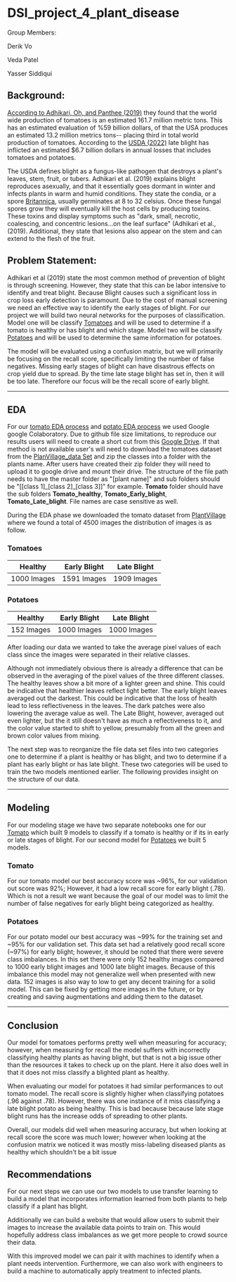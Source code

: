 # DSI_project_4_plant_disease

Group Members:

Derik Vo

Veda Patel

Yasser Siddiqui

## Background:

[According to Adhikari, Oh, and Panthee (2019)](https://www.ncbi.nlm.nih.gov/pmc/articles/PMC5666701/) they found that the world wide production of tomatoes is an estimated 161.7 million metric tons. This has an estimated evaluation of %59 billion dollars, of that the USA produces an estimated 13.2 million metrics tons-- placing third in total world production of tomatoes. According to the [USDA (2022)](https://www.ars.usda.gov/news-events/news/research-news/2021/wild-potatoes-tapped-for-late-blight-guard-duty/) late blight has inflicted an estimated $6.7 billion dollars in annual losses that includes tomatoes and potatoes. 

The USDA defines blight as a fungus-like pathogen that destroys a plant's leaves, stem, fruit, or tubers. Adhikari et al. (2019) explains blight reproduces asexually, and that it essentially goes dormant in winter and infects plants in warm and humid conditions. They state the condia, or a spore [Britannica](https://www.britannica.com/science/conidium), usually germinates at 8 to 32 celsius. Once these fungal spores grow they will eventually kill the host cells by producing toxins. These toxins and display symptoms such as "dark, small, necrotic, coalescing, and concentric lesions...on the leaf surface" (Adhikari et al., (2019). Additional, they state that lesions also appear on the stem and can extend to the flesh of the fruit.


## Problem Statement:

Adhikari et al (2019) state the most common method of prevention of blight is through screening. However, they state that this can be labor intensive to identify and treat blight. Because Blight causes such a significant loss in crop loss early detection is paramount. Due to the cost of manual screening we need an effective way to identify the early stages of blight.
For our project we will build two neural networks for the purposes of classification. Model one will be classify [Tomatoes](./notebooks/02_plant_village_tomato_modeling.ipynb) and will be used to determine if a tomato is healthy or has blight and which stage. Model two will be classify [Potatoes](./notebooks/02_plant_village_tomato_modeling.ipynb) and will be used to determine the same information for potatoes.

The model will be evaluated using a confusion matrix, but we will primarily be focusing on the recall score, specifically limiting the number of false negatives. Missing early stages of blight can have disastrous effects on crop yield due to spread. By the time late stage blight has set in, then it will be too late. Therefore our focus will be the recall score of early blight. 
_________________________________________________________________________________

## EDA

For our [tomato EDA process](./notebooks/01_Tomato_PlantVillageEDA.ipynb) and [potato EDA process](./notebooks/01_Potato_PlantVillageEDA.ipynb) we used Google google Colaboratory. Due to github file size limitations, to reproduce our results users will need to create a short cut from this  [Google Drive](https://drive.google.com/drive/folders/17ubtdWViDJiBIFcHZz2vQOArMD7_8Zxk). If that method is not available user's will need to download the tomatoes dataset from the [PlanVillage_data Set](https://www.kaggle.com/datasets/emmarex/plantdisease) and zip the classes into a folder with the plants name. After users have created their zip folder they will need to upload it to google drive and mount their drive. The structure of the file path needs to have the master folder as "[plant name]" and sub folders should be "[[class 1]\_[class 2]\_[class 3]]" for example. **Tomato** folder should have the sub folders **Tomato_healthy**, **Tomato_Early_blight**, **Tomato_Late_blight**. File names are case sensitive as well.

During the EDA phase we downloaded the tomato dataset from [PlantVillage](https://www.kaggle.com/datasets/emmarex/plantdisease) where we found a total of 4500 images the distribution of images is as follow.
### Tomatoes
|Healthy|Early Blight|Late Blight|
|-----|-----|-----|
|1000 Images|1591 Images|1909 Images|

### Potatoes

|Healthy|Early Blight|Late Blight|
|-----|-----|-----|
|152 Images|1000 Images|1000 Images|

After loading our data we wanted to take the average pixel values of each class since the images were separated in their relative classes.


Although not immediately obvious there is already a difference that can be observed in the averaging of the pixel values of the three different classes. The healthy leaves show a bit more of a lighter green and shine. This could be indicative that healthier leaves reflect light better. The early blight leaves averaged out the darkest. This could be indicative that the loss of health lead to less reflectiveness in the leaves. The dark patches were also lowering the average value as well. The Late Blight, however, averaged out even lighter, but the it still doesn't have as much a reflectiveness to it, and the color value started to shift to yellow, presumably from all the green and brown color values from mixing.

The next step was to reorganize the file data set files into two categories one to determine if a plant is healthy or has blight, and two to determine if a plant has early blight or has late blight. These two categories will be used to train the two models mentioned earlier. The following provides insight on the structure of our data.

_______________________________________________________________________________________

## Modeling

For our modeling stage we have two separate notebooks one for our [Tomato](./notebooks/02_plant_village_potato_modeling.ipynb) which built 9 models to classify if a tomato is healthy or if its in early or late stages of blight. For our second model for [Potatoes](./notebooks/02_plant_village_tomato_modeling.ipynb) we built 5 models. 

### Tomato

For our tomato model our best accuracy score was ~96%, for our validation out score was 92%; However, it had a low recall score for early blight (.78). Which is not a result we want because the goal of our model was to limit the number of false negatives for early blight being categorized as healthy.



### Potatoes

For our potato model our best accuracy was ~99% for the training set and ~95% for our validation set. This data set had a relatively good recall score (\~97%) for early blight; however, it should be noted that there were severe class imbalances. In this set there were only 152 healthy images compared to 1000 early blight images and 1000 late blight images. Because of this imbalance this model may not generalize well when presented with new data. 152 images is also way to low to get any decent training for a solid model. This can be fixed by getting more images in the future, or by creating and saving augmentations and adding them to the dataset.


________________________________________________________________________

## Conclusion

Our model for tomatoes performs pretty well when measuring for accuracy; however, when measuring for recall the model suffers with incorrectly classifying healthy plants as having blight, but that is not a big issue other than the resources it takes to check up on the plant. Here it also does well in that it does not miss classify a blighted plant as healthy.

When evaluating our model for potatoes it had similar performances to out tomato model. The recall score is slightly higher when classifying potatoes (.96 against .78). However, there was one instance of it miss classifying a late blight potato as being healthy. This is bad because because late stage blight runs has the increase odds of spreading to other plants.

Overall, our models did well when measuring accuracy, but when looking at recall score the score was much lower; however when looking at the confusion matrix we noticed it was mostly miss-labeling diseased plants as healthy which shouldn't be a bit issue

## Recommendations

For our next steps we can use our two models to use transfer learning to build a model that incorporates information learned from both plants to help classify if a plant has blight.

Additionally we can build a website that would allow users to submit their images to increase the available data points to train on. This would hopefully address class imbalances as we get more people to crowd source their data. 

With this improved model we can pair it with machines to identify when a plant needs intervention. Furthermore, we can also work with engineers to build a machine to automatically apply treatment to infected plants.
